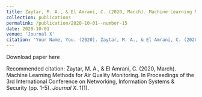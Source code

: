```yaml
---
title: Zaytar, M. A., & El Amrani, C. (2020, March). Machine Learning Methods for Air Quality Monitoring. In Proceedings of the 3rd International Conference on Networking, Information Systems & Security (pp. 1-5).
collection: publications
permalink: /publication/2020-10-01--number-15
date: 2020-10-01
venue: 'Journal X'
citation: 'Your Name, You. (2020). Zaytar, M. A., & El Amrani, C. (2020, March). Machine Learning Methods for Air Quality Monitoring. In Proceedings of the 3rd International Conference on Networking, Information Systems & Security (pp. 1-5). <i>Journal X</i>. 1(1).'
---
```


Download paper here

Recommended citation: Zaytar, M. A., & El Amrani, C. (2020, March). Machine Learning Methods for Air Quality Monitoring. In Proceedings of the 3rd International Conference on Networking, Information Systems & Security (pp. 1-5). <i>Journal X</i>. 1(1).
